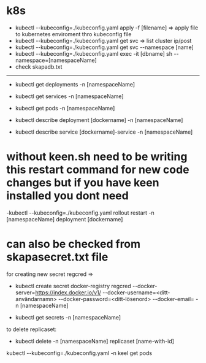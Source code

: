 # k8s

- kubectl --kubeconfig=./kubeconfig.yaml apply -f [filename] => apply file to kubernetes enviroment thro kubeconfig file 
- kubectl --kubeconfig=./kubeconfig.yaml get svc => list cluster ip/post
- kubectl --kubeconfig=./kubeconfig.yaml get svc --namespace [name]
- kubectl --kubeconfig=./kubeconfig.yaml exec -it [dbname] sh --namespace=[namespaceName]
- check skapadb.txt

---------- 

- kubectl get deployments -n [namespaceName]
- kubectl get services -n [namespaceName]
- kubectl get pods -n [namespaceName]


- kubectl describe deployment [dockername] -n [namespaceName]
- kubectl describe service [dockername]-service -n [namespaceName]

# without keen.sh need to be writing this restart command for new code changes but if you have keen installed you dont need
-kubectl --kubeconfig=./kubeconfig.yaml rollout restart -n [namespaceName] deployment [dockername]

# can also be checked from skapasecret.txt file
for creating new secret regcred =>

- kubectl create secret docker-registry regcred --docker-server=https://index.docker.io/v1/ --docker-username=<ditt-användarnamn> --docker-password=<ditt-lösenord> --docker-email=<din-epost> -n [namespaceName]

- kubectl get secrets -n [namespaceName]


to delete replicaset:
- kubectl delete -n [namespaceName] replicaset [name-with-id]


kubectl --kubeconfig=./kubeconfig.yaml  -n keel get pods